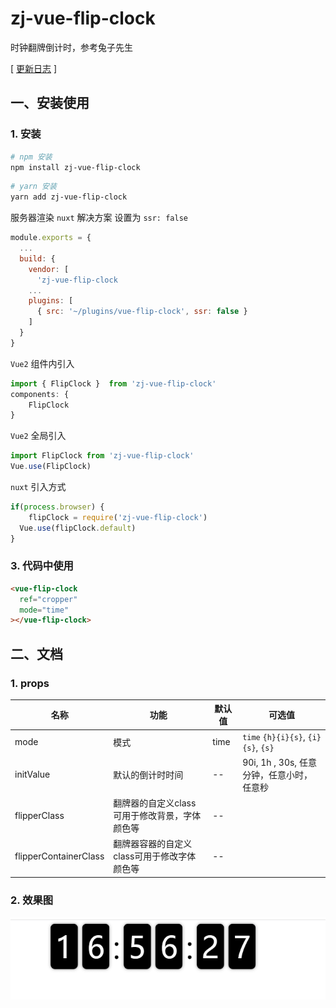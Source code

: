 # zj-vue-flip-clock
时钟翻牌倒计时，参考兔子先生

[ [更新日志](https://github.com/zj-197/vue-flip-clock/master/CHANGELOG.md) ]



## 一、安装使用


### 1. 安装

```bash
# npm 安装
npm install zj-vue-flip-clock
```
```bash
# yarn 安装
yarn add zj-vue-flip-clock
```


服务器渲染 `nuxt` 解决方案 设置为 `ssr: false`
```js
module.exports = {
  ...
  build: {
    vendor: [
      'zj-vue-flip-clock
    ...
    plugins: [
      { src: '~/plugins/vue-flip-clock', ssr: false }
    ]
  }
}
```
`Vue2` 组件内引入
```js
import { FlipClock }  from 'zj-vue-flip-clock' 
components: {
    FlipClock
}
```

`Vue2` 全局引入
```js
import FlipClock from 'zj-vue-flip-clock'
Vue.use(FlipClock)
```


`nuxt` 引入方式
```js
if(process.browser) {
    flipClock = require('zj-vue-flip-clock')
  Vue.use(flipClock.default)
}
```

### 3. 代码中使用

```html
<vue-flip-clock
  ref="cropper"
  mode="time"
></vue-flip-clock>
```


## 二、文档

### 1. props


名称 | 功能                             | 默认值                              | 可选值                                       
--- |--------------------------------|----------------------------------|------------------------------
mode    | 模式                             | time                             | `time` `{h}{i}{s}`, `{i}{s}`, `{s}`       
initValue | 默认的倒计时时间                       | --                               | 90i, 1h , 30s, 任意分钟，任意小时，任意秒
flipperClass | 翻牌器的自定义class可用于修改背景，字体颜色等      | --                               
flipperContainerClass | 翻牌器容器的自定义class可用于修改字体颜色等       | --                               

### 2. 效果图

![img.png](test/img.png)
